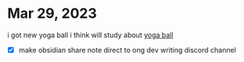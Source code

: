 # Mar 29, 2023

i got new yoga ball i think will study about [yoga ball](yoga%20ball.md)

- [x] make obsidian share note direct to ong dev writing discord channel
